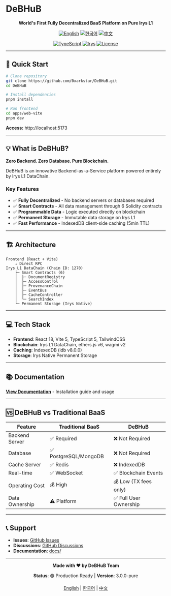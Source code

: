 # DeBHuB

<div align="center">

**World's First Fully Decentralized BaaS Platform on Pure Irys L1**

[![English](https://img.shields.io/badge/lang-English-blue.svg)](README.en.md)
[![한국어](https://img.shields.io/badge/lang-한국어-red.svg)](README.ko.md)
[![中文](https://img.shields.io/badge/lang-中文-green.svg)](README.zh.md)

[![TypeScript](https://img.shields.io/badge/TypeScript-5.0+-blue.svg)](https://www.typescriptlang.org/)
[![Irys](https://img.shields.io/badge/Irys-L1%20DataChain-purple.svg)](https://irys.xyz/)
[![License](https://img.shields.io/badge/license-MIT-blue.svg)](LICENSE)

</div>

---

## 🚀 Quick Start

```bash
# Clone repository
git clone https://github.com/0xarkstar/DeBHuB.git
cd DeBHuB

# Install dependencies
pnpm install

# Run frontend
cd apps/web-vite
pnpm dev
```

**Access:** http://localhost:5173

---

## 💡 What is DeBHuB?

**Zero Backend. Zero Database. Pure Blockchain.**

DeBHuB is an innovative Backend-as-a-Service platform powered entirely by Irys L1 DataChain.

### Key Features

- ✅ **Fully Decentralized** - No backend servers or databases required
- ✅ **Smart Contracts** - All data management through 6 Solidity contracts
- ✅ **Programmable Data** - Logic executed directly on blockchain
- ✅ **Permanent Storage** - Immutable data storage on Irys L1
- ✅ **Fast Performance** - IndexedDB client-side caching (5min TTL)

---

## 🏗️ Architecture

```
Frontend (React + Vite)
    ↓ Direct RPC
Irys L1 DataChain (Chain ID: 1270)
    ├─ Smart Contracts (6)
    │  ├─ DocumentRegistry
    │  ├─ AccessControl
    │  ├─ ProvenanceChain
    │  ├─ EventBus
    │  ├─ CacheController
    │  └─ SearchIndex
    └─ Permanent Storage (Irys Native)
```

---

## 💻 Tech Stack

- **Frontend**: React 18, Vite 5, TypeScript 5, TailwindCSS
- **Blockchain**: Irys L1 DataChain, ethers.js v6, wagmi v2
- **Caching**: IndexedDB (idb v8.0.0)
- **Storage**: Irys Native Permanent Storage

---

## 📚 Documentation

**[View Documentation](./docs)** - Installation guide and usage

---

## 🆚 DeBHuB vs Traditional BaaS

| Feature | Traditional BaaS | DeBHuB |
|---------|------------------|---------|
| Backend Server | ✅ Required | ❌ Not Required |
| Database | ✅ PostgreSQL/MongoDB | ❌ Not Required |
| Cache Server | ✅ Redis | ❌ IndexedDB |
| Real-time | ✅ WebSocket | ✅ Blockchain Events |
| Operating Cost | 💰 High | 💰 Low (TX fees only) |
| Data Ownership | ⚠️ Platform | ✅ Full User Ownership |

---

## 📞 Support

- **Issues**: [GitHub Issues](https://github.com/0xarkstar/DeBHuB/issues)
- **Discussions**: [GitHub Discussions](https://github.com/0xarkstar/DeBHuB/discussions)
- **Documentation**: [docs/](./docs)

---

<div align="center">

**Made with ❤️ by DeBHuB Team**

**Status**: 🟢 Production Ready | **Version**: 3.0.0-pure

[English](README.en.md) | [한국어](README.ko.md) | [中文](README.zh.md)

</div>
